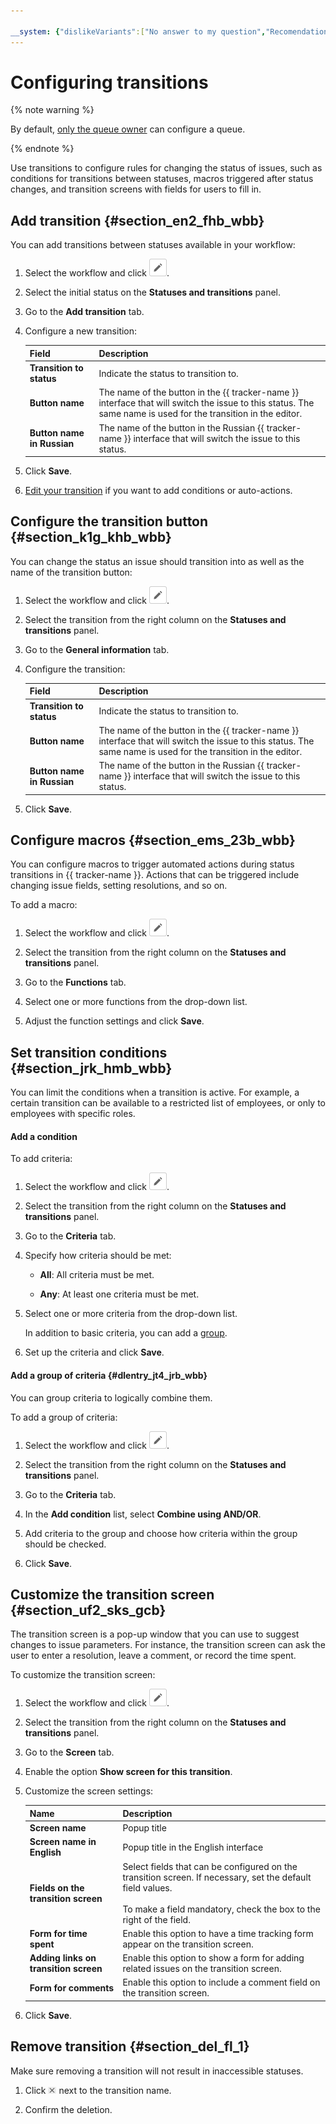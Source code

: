 ```yaml
---

__system: {"dislikeVariants":["No answer to my question","Recomendations didn't help","The content doesn't match title","Other"]}
---
```

# Configuring transitions

{% note warning %}

By default, [only the queue owner](queue-access.md) can configure a queue.

{% endnote %}

Use transitions to configure rules for changing the status of issues, such as conditions for transitions between statuses, macros triggered after status changes, and transition screens with fields for users to fill in.

## Add transition {#section_en2_fhb_wbb}

You can add transitions between statuses available in your workflow:

1. Select the workflow and click ![](../../_assets/tracker/button-edit.png).

1. Select the initial status on the **Statuses and transitions** panel.

1. Go to the **Add transition** tab.

1. Configure a new transition:

    | Field | Description |
    | ----- | ----- |
    | **Transition to status** | Indicate the status to transition to. |
    | **Button name** | The name of the button in the {{ tracker-name }} interface that will switch the issue to this status. The same name is used for the transition in the editor. |
    | **Button name in Russian** | The name of the button in the Russian {{ tracker-name }} interface that will switch the issue to this status. |

1. Click **Save**.

1. [Edit your transition](workflow-action-edit.md) if you want to add conditions or auto-actions.

## Configure the transition button {#section_k1g_khb_wbb}

You can change the status an issue should transition into as well as the name of the transition button:

1. Select the workflow and click ![](../../_assets/tracker/button-edit.png).

1. Select the transition from the right column on the **Statuses and transitions** panel.

1. Go to the **General information** tab.

1. Configure the transition:

    | Field | Description |
    | ----- | ----- |
    | **Transition to status** | Indicate the status to transition to. |
    | **Button name** | The name of the button in the {{ tracker-name }} interface that will switch the issue to this status. The same name is used for the transition in the editor. |
    | **Button name in Russian** | The name of the button in the Russian {{ tracker-name }} interface that will switch the issue to this status. |

1. Click **Save**.

## Configure macros {#section_ems_23b_wbb}

You can configure macros to trigger automated actions during status transitions in {{ tracker-name }}. Actions that can be triggered include changing issue fields, setting resolutions, and so on.

To add a macro:

1. Select the workflow and click ![](../../_assets/tracker/button-edit.png).

1. Select the transition from the right column on the **Statuses and transitions** panel.

1. Go to the **Functions** tab.

1. Select one or more functions from the drop-down list.

1. Adjust the function settings and click **Save**.

## Set transition conditions {#section_jrk_hmb_wbb}

You can limit the conditions when a transition is active. For example, a certain transition can be available to a restricted list of employees, or only to employees with specific roles.

#### Add a condition

To add criteria:

1. Select the workflow and click ![](../../_assets/tracker/button-edit.png).

1. Select the transition from the right column on the **Statuses and transitions** panel.

1. Go to the **Criteria** tab.

1. Specify how criteria should be met:

    - **All**: All criteria must be met.

    - **Any**: At least one criteria must be met.

1. Select one or more criteria from the drop-down list.

    In addition to basic criteria, you can add a [group](#dlentry_jt4_jrb_wbb).

1. Set up the criteria and click **Save**.

#### Add a group of criteria {#dlentry_jt4_jrb_wbb}

You can group criteria to logically combine them.

To add a group of criteria:

1. Select the workflow and click ![](../../_assets/tracker/button-edit.png).

1. Select the transition from the right column on the **Statuses and transitions** panel.

1. Go to the **Criteria** tab.

1. In the **Add condition** list, select **Combine using AND/OR**.

1. Add criteria to the group and choose how criteria within the group should be checked.

1. Click **Save**.

## Customize the transition screen {#section_uf2_sks_gcb}

The transition screen is a pop-up window that you can use to suggest changes to issue parameters. For instance, the transition screen can ask the user to enter a resolution, leave a comment, or record the time spent.

To customize the transition screen:

1. Select the workflow and click ![](../../_assets/tracker/button-edit.png).

1. Select the transition from the right column on the **Statuses and transitions** panel.

1. Go to the **Screen** tab.

1. Enable the option **Show screen for this transition**.

1. Customize the screen settings:

   | Name | Description |
   | ----- | ----- |
   | **Screen name** | Popup title |
   | **Screen name in English** | Popup title in the English interface |
   | **Fields on the transition screen** | Select fields that can be configured on the transition screen. If necessary, set the default field values.<br/><br/>To make a field mandatory, check the box to the right of the field. |
   | **Form for time spent** | Enable this option to have a time tracking form appear on the transition screen. |
   | **Adding links on transition screen** | Enable this option to show a form for adding related issues on the transition screen. |
   | **Form for comments** | Enable this option to include a comment field on the transition screen. |

1. Click **Save**.

## Remove transition {#section_del_fl_1}

Make sure removing a transition will not result in inaccessible statuses.

1. Click ![](../../_assets/tracker/delete-agile-status.png) next to the transition name.

1. Confirm the deletion.

